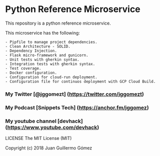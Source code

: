 # Python Reference Microservice

This repository is a python reference microservice.

This microservice has the following:

    - Pipfile to manage project dependencies.
    - Clean Architecture - SOLID.
    - Dependency Injection.
    - Flask micro-framework and gunicorn.
    - Unit tests with gherkin syntax.
    - Integration tests with gherkin syntax.
    - Test coverage.
    - Docker configuration.
    - Configuration for cloud-run deployment.
    - Configuration file for continuos deployment with GCP Cloud Build.

### My Twitter [@jggomezt] (https://twitter.com/jggomezt) 
### My Podcast [Snippets Tech] (https://anchor.fm/jggomez)
### My youtube channel [devhack] (https://www.youtube.com/devhack)

LICENSE
The MIT License (MIT)

Copyright (c) 2018 Juan Guillermo Gómez


